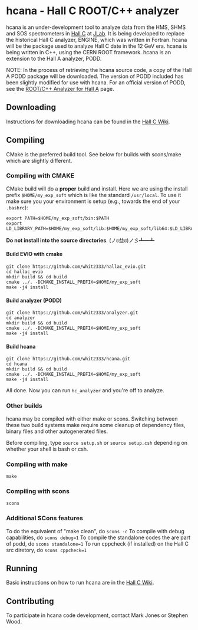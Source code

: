 hcana - Hall C ROOT/C++ analyzer
============================================

hcana is an under-development tool to analyze data from the HMS, SHMS and
SOS spectrometers in
[Hall C](http://www.jlab.org/Hall-C/) at [JLab](http://www.jlab.org/).
It is being developed to replace
the historical Hall C analyzer, ENGINE, which was written in Fortran.
hcana will be the package used to analyze Hall C date in the 12 GeV era.
hcana is being written in C++, using the CERN ROOT framework.  hcana is
an extension to the Hall A analyzer, PODD.

NOTE: In the process of retrieving the hcana source code, a copy of
the Hall A PODD package will be downloaded.  The version of PODD included
has been slightly modified for use with hcana.  For an official version
of PODD, see the [ROOT/C++ Analyzer for Hall A](http://hallaweb.jlab.org/podd/) page.

Downloading
-----------

Instructions for downloading hcana can be found in the
[Hall C Wiki](https://hallcweb.jlab.org/wiki/index.php/ROOT_Analyzer/Git).

Compiling
---------

CMake is the preferred build tool. See below for builds with scons/make which 
are slightly different.

### Compiling with CMAKE

CMake build will do a **proper** build and install.
Here we are using the install prefix `$HOME/my_exp_soft` which is like the 
standard `/usr/local`. To use it make sure you your environment is setup (e.g., 
towards the end of your `.bashrc`):
```
export PATH=$HOME/my_exp_soft/bin:$PATH
export LD_LIBRARY_PATH=$HOME/my_exp_soft/lib:$HOME/my_exp_soft/lib64:$LD_LIBRARY_PATH
```

**Do not install into the source directories**. (ノಠ益ಠ)ノ彡┻━┻

#### Build EVIO with cmake

```
git clone https://github.com/whit2333/hallac_evio.git
cd hallac_evio
mkdir build && cd build
cmake ../. -DCMAKE_INSTALL_PREFIX=$HOME/my_exp_soft
make -j4 install
```

#### Build analyzer (PODD)

```
git clone https://github.com/whit2333/analyzer.git
cd analyzer
mkdir build && cd build
cmake ../. -DCMAKE_INSTALL_PREFIX=$HOME/my_exp_soft
make -j4 install
```

#### Build hcana

```
git clone https://github.com/whit2333/hcana.git
cd hcana
mkdir build && cd build
cmake ../. -DCMAKE_INSTALL_PREFIX=$HOME/my_exp_soft
make -j4 install
```

All done.  Now you can run `hc_analyzer` and you're off to analyze.

### Other builds

hcana may be compiled with either make or scons.  Switching between these
two build systems make require some cleanup of dependency files, binary files
and other autogenerated files.

Before compiling, type
`source setup.sh` or `source setup.csh`
depending on whether your shell is bash or csh.

### Compiling with make
    make

### Compiling with scons
    scons

### Additional SCons features 
To do the equivalent of "make clean", do
`scons -c`
To compile with debug capabilities, do
`scons debug=1`
To compile the standalone codes the are part of podd, do
`scons standalone=1`
To run cppcheck (if installed) on the Hall C src diretory, do
`scons cppcheck=1`

Running
-------
Basic instructions on how to run hcana are in the
[Hall C Wiki](https://hallcweb.jlab.org/wiki/index.php/ROOT_Analyzer/Running).

Contributing
------------
To participate in hcana code development, contact Mark Jones or Stephen Wood.


